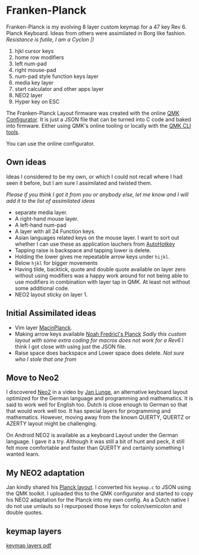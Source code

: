 # Franken-Planck

Franken-Planck is my evolving 8 layer custom keymap for a 47 key Rev 6. Planck Keyboard. 
Ideas from others were assimilated in Borg like fashion. _Resistance is futile, I am a Cyclon |)_

1. hjkl cursor keys
2. home row modifiers
3. left num-pad
4. right mouse-pad
5. num-pad style function keys layer
6. media key layer
7. start calculator and other apps layer
8. NEO2 layer
9. Hyper key on ESC

The Franken-Planck Layout firmware was created with the online [QMK Configurator](https://config.qmk.fm).
It is just a JSON file that can be turned into C code and baked into firmware. Either using QMK's online tooling or locally  with the [QMK CLI tools](https://docs.qmk.fm/#/cli).

You can use the online configurator.

## Own ideas

Ideas I considered to be my own, or which I could not recall where I had seen it before, but I am sure I assimilated and twisted them.

_Please if you think I got it from you or anybody else, let me know and I will add it to the list of assimilated ideas_

* separate media layer.
* A right-hand mouse layer.
* A left-hand num-pad
* A layer with all 24 Function keys.
* Asian languages related keys on the mouse layer. I want to sort out whether I can use these as application lauchers from [AutoHotkey](https://www.autohotkey.com/)
* Tapping raise is backspace and tapping lower is delete.
* Holding the lower gives me repeatable arrow keys under `hijkl`.
* Below `hjkl` for bigger movements
* Having tilde, backtick, quote and double quote available on layer zero without using modifiers was a happy work around for not being able to use modifiers in combination with layer tap in QMK. At least not without some additional code.
* NEO2 layout sticky on layer 1.

## Initial Assimilated ideas

* Vim layer [MacinPlanck](https://macintacos.github.io/macinplanck-configuration).
* Making arrow keys available [Noah Fredricl's Planck](https://noahfrederick.com/log/the-planck-keyboard)
  _Sadly this custom layout with some extra coding for macros does not work for a Rev6_ I think I got close with using just the JSON file.
* Raise space does backspace and  Lower space does delete. _Not sure who I stole that one from_

## Move to Neo2

I discovered [Neo2](https://neo-layout.org) in a video by [Jan Lunge](https://www.youtube.com/watch?v=rhdMVXlnQIM), an alternative keyboard layout optimized for the German language and programming and mathematics.
It is said to work well for English too. Dutch is close enough to German so that that would work well too. It has special layers for programming and mathematics. However, moving away from the known QUERTY, QUERTZ or AZERTY layout might be challenging.

On Android NEO2 is available as a keyboard Layout under the German language. I gave it a try. Although it was still a bit of hunt and peck, it still felt more comfortable and faster than QUERTY and certainly something I wanted learn.

## My NEO2 adaptation

Jan  kindly shared his [Planck layout](https://blog.heaper.de/planck-neo2-config/). I converted his `keymap.c` to JSON using the QMK toolkit. I uploaded this to the QMK configurator and started to copy his NEO2 adaptation for the Planck into my own config.
 As a Dutch native I do not use umlauts so I repurposed those keys for colon/semicolon and double quotes.

## keymap layers

[keymap layers pdf](franken-planck.pdf)

